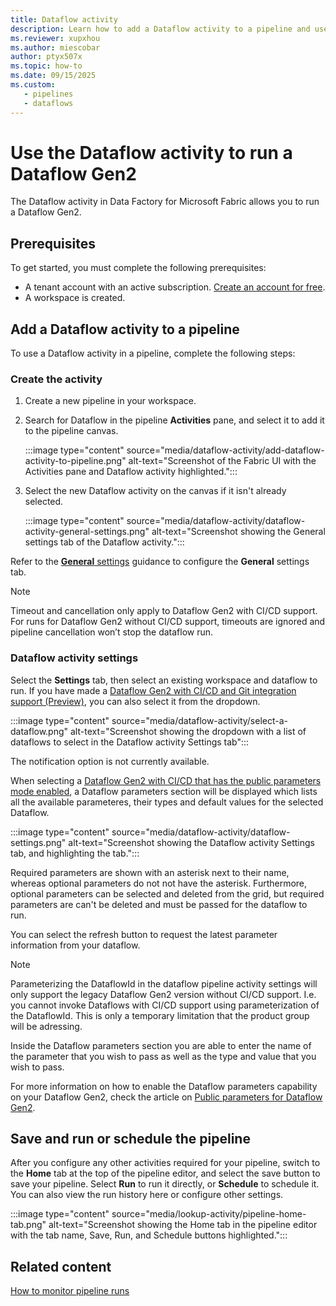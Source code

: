 ```yaml
---
title: Dataflow activity
description: Learn how to add a Dataflow activity to a pipeline and use it to run a Dataflow Gen2.
ms.reviewer: xupxhou
ms.author: miescobar
author: ptyx507x
ms.topic: how-to
ms.date: 09/15/2025
ms.custom:
   - pipelines
   - dataflows
---
```


# Use the Dataflow activity to run a Dataflow Gen2

The Dataflow activity in Data Factory for Microsoft Fabric allows you to run a Dataflow Gen2.

## Prerequisites

To get started, you must complete the following prerequisites:

- A tenant account with an active subscription. [Create an account for free](../fundamentals/fabric-trial.md).
- A workspace is created.

## Add a Dataflow activity to a pipeline

To use a Dataflow activity in a pipeline, complete the following steps:

### Create the activity

1. Create a new pipeline in your workspace.
1. Search for Dataflow in the pipeline **Activities** pane, and select it to add it to the pipeline canvas.

   :::image type="content" source="media/dataflow-activity/add-dataflow-activity-to-pipeline.png" alt-text="Screenshot of the Fabric UI with the Activities pane and Dataflow activity highlighted.":::

1. Select the new Dataflow activity on the canvas if it isn't already selected.

   :::image type="content" source="media/dataflow-activity/dataflow-activity-general-settings.png" alt-text="Screenshot showing the General settings tab of the Dataflow activity.":::

Refer to the [**General** settings](activity-overview.md#general-settings) guidance to configure the **General** settings tab.

>[!NOTE]
>Timeout and cancellation only apply to Dataflow Gen2 with CI/CD support. For runs for Dataflow Gen2 without CI/CD support, timeouts are ignored and pipeline cancellation won’t stop the dataflow run.

### Dataflow activity settings

Select the **Settings** tab, then select an existing workspace and dataflow to run. If you have made a [Dataflow Gen2 with CI/CD and Git integration support (Preview)](dataflow-gen2-cicd-and-git-integration.md), you can also select it from the dropdown. 

   :::image type="content" source="media/dataflow-activity/select-a-dataflow.png" alt-text="Screenshot showing the dropdown with a list of dataflows to select in the Dataflow activity Settings tab":::

The notification option is not currently available.

When selecting a [Dataflow Gen2 with CI/CD that has the public parameters mode enabled](dataflow-parameters.md), a Dataflow parameters section will be displayed which lists all the available parameteres, their types and default values for the selected Dataflow.

   :::image type="content" source="media/dataflow-activity/dataflow-settings.png" alt-text="Screenshot showing the Dataflow activity Settings tab, and highlighting the tab.":::

Required parameters are shown with an asterisk next to their name, whereas optional parameters do not not have the asterisk. Furthermore, optional parameters can be selected and deleted from the grid, but required parameters are can't be deleted and must be passed for the dataflow to run.

You can select the refresh button to request the latest parameter information from your dataflow.

>[!NOTE]
>Parameterizing the DataflowId in the dataflow pipeline activity settings will only support the legacy Dataflow Gen2 version without CI/CD support. I.e. you cannot invoke Dataflows with CI/CD support using parameterization of the DataflowId. This is only a temporary limitation that the product group will be adressing.

Inside the Dataflow parameters section you are able to enter the name of the parameter that you wish to pass as well as the type and value that you wish to pass.

For more information on how to enable the Dataflow parameters capability on your Dataflow Gen2, check the article on [Public parameters for Dataflow Gen2](dataflow-parameters.md).

## Save and run or schedule the pipeline

After you configure any other activities required for your pipeline, switch to the **Home** tab at the top of the pipeline editor, and select the save button to save your pipeline. Select **Run** to run it directly, or **Schedule** to schedule it. You can also view the run history here or configure other settings.

:::image type="content" source="media/lookup-activity/pipeline-home-tab.png" alt-text="Screenshot showing the Home tab in the pipeline editor with the tab name, Save, Run, and Schedule buttons highlighted.":::

## Related content

[How to monitor pipeline runs](monitor-pipeline-runs.md)
